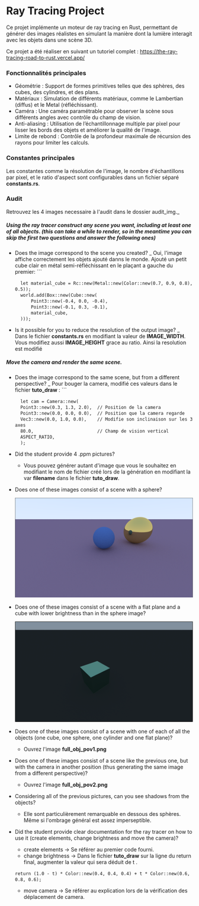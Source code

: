 # Ray Tracing Project

Ce projet implémente un moteur de ray tracing en Rust, permettant de générer des images réalistes en simulant la manière dont la lumière interagit avec les objets dans une scène 3D.

Ce projet a été réaliser en suivant un tutoriel complet : https://the-ray-tracing-road-to-rust.vercel.app/

### Fonctionnalités principales
* Géométrie : Support de formes primitives telles que des sphères, des cubes, des cylindres, et des plans.
* Matériaux : Simulation de différents matériaux, comme le Lambertian (diffus) et le Metal (réfléchissant).
* Caméra : Une caméra paramétrable pour observer la scène sous différents angles avec contrôle du champ de vision.
* Anti-aliasing : Utilisation de l’échantillonnage multiple par pixel pour lisser les bords des objets et améliorer la qualité de l'image.
* Limite de rebond : Contrôle de la profondeur maximale de récursion des rayons pour limiter les calculs.

### Constantes principales
Les constantes comme la résolution de l'image, le nombre d'échantillons par pixel, et le ratio d'aspect sont configurables dans un fichier séparé **constants.rs**.

### Audit
Retrouvez les 4 images necessaire à l'audit dans le dossier audit_img._
##### Using the ray tracer construct any scene you want, including at least one of all objects. (this can take a while to render, so in the meantime you can skip the first two questions and answer the following ones)
* Does the image correspond to the scene you created?
    _ Oui, l'image affiche correctement les objets ajouté danns le monde. Ajouté un petit cube clair en métal semi-réfléchissant en le plaçant a gauche du premier:
        ```

        let material_cube = Rc::new(Metal::new(Color::new(0.7, 0.9, 0.8), 0.5));
        world.add(Box::new(Cube::new(
            Point3::new(-0.4, 0.0, -0.4),
            Point3::new(-0.1, 0.3, -0.1),
            material_cube,
        )));

* Is it possible for you to reduce the resolution of the output image?
    _ Dans le fichier **constants.rs** en modifiant la valeur de **IMAGE_WIDTH**. Vous modifiez aussi **IMAGE_HEIGHT** grace au ratio. Ainsi la resolution est modifié
##### Move the camera and render the same scene.
* Does the image correspond to the same scene, but from a different perspective?
    _ Pour bouger la camera, modifié ces valeurs dans le fichier **tuto_draw** :
        ```

        let cam = Camera::new(
        Point3::new(0.3, 1.3, 2.0),  // Position de la camera
        Point3::new(0.0, 0.0, 0.0),  // Position que la camera regarde
        Vec3::new(0.0, 1.0, 0.0),    // Modifie son inclinaison sur les 3 axes
        80.0,                        // Champ de vision vertical
        ASPECT_RATIO,
        );



* Did the student provide 4 .ppm pictures?
    * Vous pouvez générer autant d'image que vous le souhaitez en modifiant le nom de fichier créé lors de la génération en modifiant la var **filename** dans le fichier **tuto_draw**.

* Does one of these images consist of a scene with a sphere?
    <p align="center">
    <img src="ray-tracing/audit_img/sphere_scene.png" alt="game">
    </p>

* Does one of these images consist of a scene with a flat plane and a cube with lower brightness than in the sphere image?
    <p align="center">
    <img src="ray-tracing/audit_img/cube_dark_scene.png" alt="game">
    </p>

* Does one of these images consist of a scene with one of each of all the objects (one cube, one sphere, one cylinder and one flat plane)?
    * Ouvrez l'image **full_obj_pov1.png**

* Does one of these images consist of a scene like the previous one, but with the camera in another position (thus generating the same image from a different perspective)?
    * Ouvrez l'image **full_obj_pov2.png**

* Considering all of the previous pictures, can you see shadows from the objects?
    * Elle sont particulièrement remarquable en dessous des sphères. Même si l'ombrage général est assez imperseptible.

* Did the student provide clear documentation for the ray tracer on how to use it (create elements, change brightness and move the camera)?
    * create elements -> Se référer au premier code fourni.
    * change brightness -> Dans le fichier **tuto_draw** sur la ligne du return final, augmenter la valeur qui sera déduit de t .
    ```
    return (1.0 - t) * Color::new(0.4, 0.4, 0.4) + t * Color::new(0.6, 0.8, 0.6);
    ```
    * move camera -> Se référer au explication lors de la vérification des déplacement de camera.